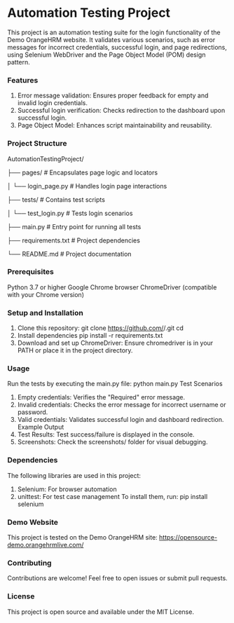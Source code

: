 # Automation Testing Project
This project is an automation testing suite for the login functionality of the Demo OrangeHRM website. It validates various scenarios, such as error messages for incorrect credentials, successful login, and page redirections, using Selenium WebDriver and the Page Object Model (POM) design pattern.


### Features
1. Error message validation: Ensures proper feedback for empty and invalid login credentials.
2. Successful login verification: Checks redirection to the dashboard upon successful login.
3. Page Object Model: Enhances script maintainability and reusability.


### Project Structure
AutomationTestingProject/

├── pages/                         # Encapsulates page logic and locators

│   └── login_page.py              # Handles login page interactions

├── tests/                         # Contains test scripts

│   └── test_login.py              # Tests login scenarios

├── main.py                        # Entry point for running all tests

├── requirements.txt               # Project dependencies

└── README.md                      # Project documentation


### Prerequisites
Python 3.7 or higher
Google Chrome browser
ChromeDriver (compatible with your Chrome version)


### Setup and Installation
1. Clone this repository:
git clone https://github.com/<your-username>/<your-repo>.git
cd <your-repo>
2. Install dependencies
pip install -r requirements.txt
3. Download and set up ChromeDriver:
Ensure chromedriver is in your PATH or place it in the project directory.


### Usage
Run the tests by executing the main.py file:
python main.py
Test Scenarios
1. Empty credentials: Verifies the "Required" error message.
2. Invalid credentials: Checks the error message for incorrect username or password.
3. Valid credentials: Validates successful login and dashboard redirection.
Example Output
1. Test Results: Test success/failure is displayed in the console.
2. Screenshots: Check the screenshots/ folder for visual debugging.


### Dependencies
The following libraries are used in this project:
1. Selenium: For browser automation
2. unittest: For test case management
To install them, run:
pip install selenium


### Demo Website
This project is tested on the Demo OrangeHRM site: https://opensource-demo.orangehrmlive.com/


### Contributing
Contributions are welcome! Feel free to open issues or submit pull requests.


### License
This project is open source and available under the MIT License.
